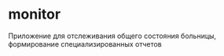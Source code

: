 # monitor
Приложение для отслеживания общего состояния больницы, формирование специализированных отчетов
